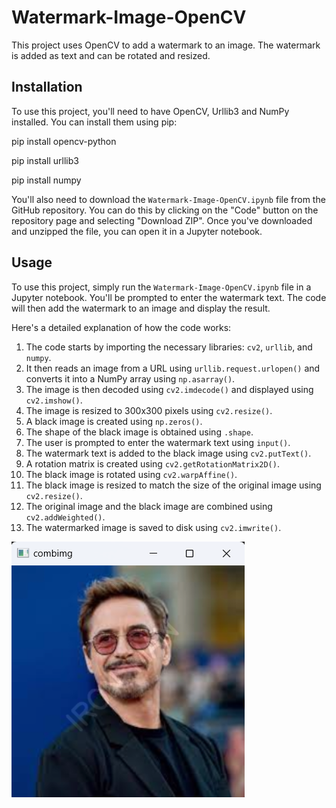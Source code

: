 # Watermark-Image-OpenCV

This project uses OpenCV to add a watermark to an image. The watermark is added as text and can be rotated and resized.

## Installation

To use this project, you'll need to have OpenCV, Urllib3 and NumPy installed. You can install them using pip:

pip install opencv-python

pip install urllib3

pip install numpy

You'll also need to download the `Watermark-Image-OpenCV.ipynb` file from the GitHub repository. You can do this by clicking on the "Code" button on the repository page and selecting "Download ZIP". Once you've downloaded and unzipped the file, you can open it in a Jupyter notebook.

## Usage

To use this project, simply run the `Watermark-Image-OpenCV.ipynb` file in a Jupyter notebook. You'll be prompted to enter the watermark text. The code will then add the watermark to an image and display the result.

Here's a detailed explanation of how the code works:

1. The code starts by importing the necessary libraries: `cv2`, `urllib`, and `numpy`.
2. It then reads an image from a URL using `urllib.request.urlopen()` and converts it into a NumPy array using `np.asarray()`.
3. The image is then decoded using `cv2.imdecode()` and displayed using `cv2.imshow()`.
4. The image is resized to 300x300 pixels using `cv2.resize()`.
5. A black image is created using `np.zeros()`.
6. The shape of the black image is obtained using `.shape`.
7. The user is prompted to enter the watermark text using `input()`.
8. The watermark text is added to the black image using `cv2.putText()`.
9. A rotation matrix is created using `cv2.getRotationMatrix2D()`.
10. The black image is rotated using `cv2.warpAffine()`.
11. The black image is resized to match the size of the original image using `cv2.resize()`.
12. The original image and the black image are combined using `cv2.addWeighted()`.
13. The watermarked image is saved to disk using `cv2.imwrite()`.

![output image](image.png)